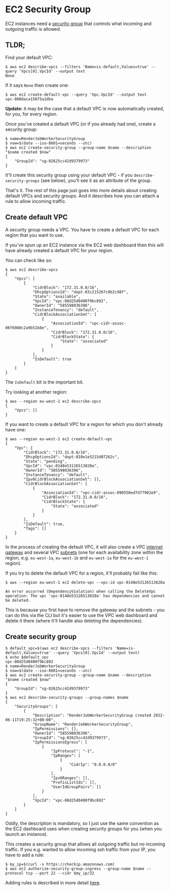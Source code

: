 EC2 Security Group
==================

EC2 instances need a [security group](https://docs.aws.amazon.com/AWSEC2/latest/UserGuide/ec2-security-groups.html) that controls what incoming and outgoing traffic is allowed.

TLDR;
-----

Find your default VPC:

```
$ aws ec2 describe-vpcs --filters 'Name=is-default,Values=true' --query 'Vpcs[0].VpcId' --output text
None
```

If it says `None` then create one:

```
$ aws ec2 create-default-vpc --query 'Vpc.VpcId' --output text
vpc-080daca15075a1dba
```

**Update:** it may be the case that a default VPC is now automatically created, for you, for every region.

Once you've created a default VPC (or if you already had one), create a security group:

```
$ name=RenderJobWorkerSecurityGroup
$ now=$(date --iso-8601=seconds --utc)
$ aws ec2 create-security-group --group-name $name --description "$name created $now" 
{
    "GroupId": "sg-02625cc42d9379973"
}
```

It'll create this security group using your default VPC - if you `describe-security-groups` (see below), you'll see it as an attribute of the group.

That's it. The rest of this page just goes into more details about creating default VPCs and security groups. And it describes how you can attach a rule to allow incoming traffic.

Create default VPC
------------------

A security group needs a VPC. You have to create a default VPC for each region that you want to use.

If you've spun up an EC2 instance via the EC2 web dashboard then this will have already created a default VPC for your region.

You can check like so:

```
$ aws ec2 describe-vpcs
{
    "Vpcs": [
        {
            "CidrBlock": "172.31.0.0/16",
            "DhcpOptionsId": "dopt-03c215267c0b2c98f",
            "State": "available",
            "VpcId": "vpc-08d25d0400f9bc892",
            "OwnerId": "585598036396",
            "InstanceTenancy": "default",
            "CidrBlockAssociationSet": [
                {
                    "AssociationId": "vpc-cidr-assoc-06f6980c2a9b51b8e",
                    "CidrBlock": "172.31.0.0/16",
                    "CidrBlockState": {
                        "State": "associated"
                    }
                }
            ],
            "IsDefault": true
        }
    ]
}
```

The `IsDefault` bit is the important bit.

Try looking at another region:

```
$ aws --region eu-west-1 ec2 describe-vpcs
{
    "Vpcs": []
}
```

If you want to create a default VPC for a region for which you don't already have one:


```
$ aws --region eu-west-1 ec2 create-default-vpc
{
    "Vpc": {
        "CidrBlock": "172.31.0.0/16",
        "DhcpOptionsId": "dopt-010e1e5215d07262c",
        "State": "pending",
        "VpcId": "vpc-0148e53126513820a",
        "OwnerId": "585598036396",
        "InstanceTenancy": "default",
        "Ipv6CidrBlockAssociationSet": [],
        "CidrBlockAssociationSet": [
            {
                "AssociationId": "vpc-cidr-assoc-090550ed7d77902e9",
                "CidrBlock": "172.31.0.0/16",
                "CidrBlockState": {
                    "State": "associated"
                }
            }
        ],
        "IsDefault": true,
        "Tags": []
    }
}
```

In the process of creating the default VPC, it will also create a VPC [internet gateway](https://docs.aws.amazon.com/vpc/latest/userguide/VPC_Internet_Gateway.html) and several VPC [subnets](https://docs.aws.amazon.com/vpc/latest/userguide/configure-subnets.html) (one for each availability zone within the region, e.g. `eu-west-1a`, `eu-west-1b` and `eu-west-1a` for the `eu-west-1` region).

If you try to delete the default VPC for a region, it'll probably fail like this:

```
$ aws --region eu-west-1 ec2 delete-vpc --vpc-id vpc-0148e53126513820a

An error occurred (DependencyViolation) when calling the DeleteVpc operation: The vpc 'vpc-0148e53126513820a' has dependencies and cannot be deleted.
```

This is because you first have to remove the gateway and the subnets - you can do this via the CLI but it's easier to use the VPC web dashboard and delete it there (where it'll handle also deleting the dependencies).

Create security group
---------------------

```
$ default_vpc=$(aws ec2 describe-vpcs --filters 'Name=is-default,Values=true' --query 'Vpcs[0].VpcId' --output text)
$ echo $default_vpc 
vpc-08d25d0400f9bc892
$ name=RenderJobWorkerSecurityGroup
$ now=$(date --iso-8601=seconds --utc)
$ aws ec2 create-security-group --group-name $name --description "$name created $now" 
{
    "GroupId": "sg-02625cc42d9379973"
}
$ aws ec2 describe-security-groups --group-names $name
{
    "SecurityGroups": [
        {
            "Description": "RenderJobWorkerSecurityGroup created 2022-06-11T19:25:32+00:00",
            "GroupName": "RenderJobWorkerSecurityGroup",
            "IpPermissions": [],
            "OwnerId": "585598036396",
            "GroupId": "sg-02625cc42d9379973",
            "IpPermissionsEgress": [
                {
                    "IpProtocol": "-1",
                    "IpRanges": [
                        {
                            "CidrIp": "0.0.0.0/0"
                        }
                    ],
                    "Ipv6Ranges": [],
                    "PrefixListIds": [],
                    "UserIdGroupPairs": []
                }
            ],
            "VpcId": "vpc-08d25d0400f9bc892"
        }
    ]
}
```

Oddly, the description is mandatory, so I just use the same convention as the EC2 dashboard uses when creating security groups for you (when you launch an instance).

This creates a security group that allows all outgoing traffic but _no_ incoming traffic. If you e.g. wanted to allow incoming ssh traffic from your IP, you have to add a rule:

```
$ my_ip=$(curl -s https://checkip.amazonaws.com)
$ aws ec2 authorize-security-group-ingress --group-name $name --protocol tcp --port 22 --cidr $my_ip/32
```

Adding rules is described in more detail [here](https://docs.aws.amazon.com/cli/latest/userguide/cli-services-ec2-sg.html#configuring-a-security-group).

